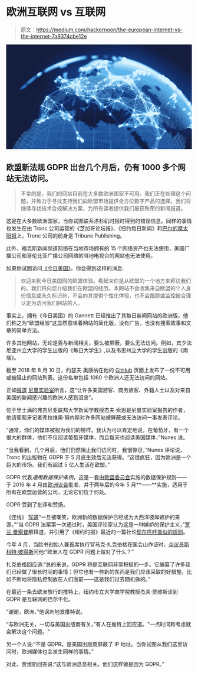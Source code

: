 # 欧洲互联网 vs 互联网

> 原文：<https://medium.com/hackernoon/the-european-internet-vs-the-internet-7a9374cbe12e>

![](img/cb6af6eb836b7dfba798847ceff31985.png)

## 欧盟新法规 GDPR 出台几个月后，仍有 1000 多个网站无法访问。

> 不幸的是，我们的网站目前在大多数欧洲国家不可用。我们正在处理这个问题，并致力于寻找支持我们向欧盟市场提供全方位数字产品的选择。我们将继续寻找技术合规解决方案，为所有读者提供我们屡获殊荣的新闻报道。

这是在大多数欧洲国家，当你试图联系洛杉矶时报时得到的错误信息。同样的事情也发生在由 Tronc 公司运营的《芝加哥论坛报》、《纽约每日新闻》和[巴尔的摩太阳报](https://medium.com/u/7c88a5831d50?source=post_page-----7a9374cbe12e--------------------------------)上，Tronc 公司的前身是 Tribune Publishing。

此外，福克斯新闻频道网络在当地市场拥有的 15 个网络资产也无法使用，美国广播公司和哥伦比亚广播公司网络的当地电视台的网站也无法使用。

如果你试图访问[《今日美国》](https://medium.com/u/979cb9a2cd42?source=post_page-----7a9374cbe12e--------------------------------)，你会得到这样的消息:

> 欢迎来到今日美国网的欧盟体验。看起来你是从欧盟的一个地方来拜访我们的。我们将向您介绍我们在欧盟的经历。本网站不会收集来自欧盟的个人身份信息或永久标识符，不会向其提供个性化体验，也不会跟踪或监控被合理认定为访问我们网站的人。

事实上，拥有《今日美国》的 Gannett 已经推出了其每日新闻网站的欧洲版，他们称之为“欧盟经验”这显然意味着网站的简化版，没有广告，也没有搜索故事和文章的简单方法。

许多其他网站，无论是否与新闻相关，要么被屏蔽，要么无法访问。例如，宾夕法尼亚州立大学的学生出版的《每日大学生》,以及韦恩州立大学的学生出版的《南端》。

截至 2018 年 8 月 10 日，约瑟夫·奥康纳在他的 [GitHub](https://medium.com/u/8df3bf3c40ae?source=post_page-----7a9374cbe12e--------------------------------) 页面上发布了一份不可用或被阻止的网站列表。这份名单包括 1060 个欧洲人还无法访问的网站。

正如[报道](http://www.niemanlab.org/2018/08/more-than-1000-u-s-news-sites-are-still-unavailable-in-europe-two-months-after-gdpr-took-effect/) [尼曼实验室](https://medium.com/u/b7f447e4cc71?source=post_page-----7a9374cbe12e--------------------------------)所言，这“让许多美国游客、商务旅客、外籍人士以及对来自美国的新闻感兴趣的欧洲人感到沮丧”。

位于里士满的弗吉尼亚联邦大学新闻学教授杰夫·索思是尼曼实验室报告的作者，他请葡萄牙记者弗拉维奥·努内斯对许多网站被屏蔽或无法访问一事发表评论。

“通常，你们的媒体被视为我们的榜样。我认为可以肯定地说，在葡萄牙，有一个很大的群体，他们不仅阅读葡萄牙媒体，而且每天也阅读美国媒体，”Nunes 说。

“当我看到，几个月后，他们仍然阻止我们访问时，我很惊讶，”Nunes 评论说，Tronc 的出版物在 GDPR 于 5 月底生效后无法获得。“这很疯狂，因为欧洲是一个巨大的市场。我们有超过 5 亿人生活在欧盟。”

GDPR 代表*通用数据保护条例*，这是一套由[欧盟委员会](https://medium.com/u/960f4c0ad987?source=post_page-----7a9374cbe12e--------------------------------)实施的数据保护规则——于 2016 年 4 月由[欧洲议会](https://medium.com/u/302f389ec496?source=post_page-----7a9374cbe12e--------------------------------)批准，并于两年后的今年 5 月**——**实施，适用于所有在欧盟运营的公司，无论它们位于何处。

GDPR 受到了批评和赞扬。

《连线》 [写道](http://www.wired.co.uk/article/facebook-mark-zuckerberg-congress-testimony-cambridge-analytica-gdpr-privacy)“一旦被嘲笑，欧洲新的数据保护已经成为大西洋彼岸嫉妒的来源。”“当 GDPR 法案第一次通过时，美国评论家认为这是一种嫉妒的保护主义，”[罗兰·曼索普](https://medium.com/u/e8ab2f4aa658?source=post_page-----7a9374cbe12e--------------------------------)解释道，并引用了《纽约时报》最近的一篇社论[现在呼吁类似的规则](https://www.nytimes.com/2018/04/01/opinion/facebook-lax-privacy-rules.html)。

今年 4 月，当脸书创始人兼首席执行官马克·扎克伯格在国会山作证时，[众议员斯科特·彼得斯](https://medium.com/u/1a3b44ee2d9b?source=post_page-----7a9374cbe12e--------------------------------)问他:“欧洲人在 GDPR 问题上做对了什么？”

扎克伯格回应道:“总的来说，GDPR 将是互联网非常积极的一步。它编纂了许多我们已经做了很长时间的事情；但它也有一些新的东西是我们应该采取的好措施，比如不断地将隐私控制放在人们面前——这是我们过去随机做的。”

在最近一条去欧洲旅行的推特上，纽约市立大学商学院教授杰夫·贾维斯谈到 GDPR 是互联网的巴尔干化。

“谢谢，欧洲，”他讽刺地发推特说。

“与欧洲无关，一切与美国出版商有关，”有人在推特上回应道。"一点时间和考虑就会解决这个问题。"

另一个人说:“不是 GDPR。是美国出版商屏蔽了 IP 地址。当你试图从我们这里访问时，欧洲媒体也会发生同样的事情。”

对此，贾维斯回答说:“这与欧洲息息相关。他们这样做是因为 GDPR。”
